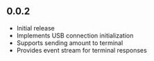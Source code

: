 ## 0.0.2

* Initial release
* Implements USB connection initialization
* Supports sending amount to terminal
* Provides event stream for terminal responses